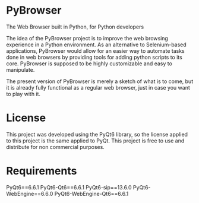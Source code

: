 # PyBrowser
The Web Browser built in Python, for Python developers

The idea of the PyBrowser project is to improve the web browsing experience in a Python environment.
As an alternative to Selenium-based applications, PyBrowser would allow for an easier way to automate
tasks done in web browsers by providing tools for adding python scripts to its core. PyBrowser is supposed
to be highly customizable and easy to manipulate.

The present version of PyBrowser is merely a sketch of what is to come, but it is already fully functional
as a regular web browser, just in case you want to play with it.

# License

This project was developed using the PyQt6 library, so the license applied to this project is the same
applied to PyQt. This project is free to use and distribute for non commercial purposes.

# Requirements

PyQt6==6.6.1
PyQt6-Qt6==6.6.1
PyQt6-sip==13.6.0
PyQt6-WebEngine==6.6.0
PyQt6-WebEngine-Qt6==6.6.1
